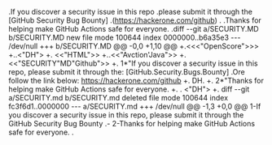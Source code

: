 .If you discover a security issue in this repo
.please submit it through the [GitHub Security Bug Bounty]
.(https://hackerone.com/github)
.
.Thanks for helping make GitHub Actions safe for everyone.
.diff --git a/SECURITY.MD b/SECURITY.MD new file mode 100644 index 0000000..b6a35e3 --- /dev/null +++ b/SECURITY.MD @@ -0,0 +1,10 @@ +.<<<"OpenScore">>> +..<"DH"> +. <<"HTML">> +..<<"Avction'Java">> +. <<"SECURITY"MD"Github">> +. 1*"If you discover a security issue in this repo, please submit it through the: [GitHub.Security.Bugs.Bounty] 
.Ore follow the link below: https://hackerone.com/github +. DH. +. 2*"Thanks for helping make GitHub Actions safe for everyone. +. . <"DH"> +. diff --git a/SECURITY.md b/SECURITY.md deleted file mode 100644 index fc3f6d1..0000000 --- a/SECURITY.md +++ /dev/null @@ -1,3 +0,0 @@ 1-If you discover a security issue in this repo, please submit it through the GitHub Security Bug Bounty .- 2-Thanks for helping make GitHub Actions safe for everyone. .
